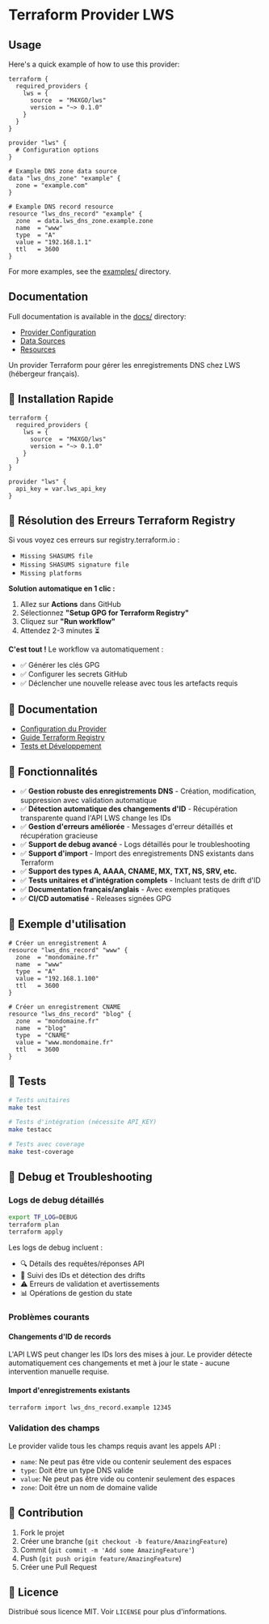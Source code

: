# Terraform Provider LWS

## Usage

Here's a quick example of how to use this provider:

```hcl
terraform {
  required_providers {
    lws = {
      source  = "M4XGO/lws"
      version = "~> 0.1.0"
    }
  }
}

provider "lws" {
  # Configuration options
}

# Example DNS zone data source
data "lws_dns_zone" "example" {
  zone = "example.com"
}

# Example DNS record resource
resource "lws_dns_record" "example" {
  zone  = data.lws_dns_zone.example.zone
  name  = "www"
  type  = "A"
  value = "192.168.1.1"
  ttl   = 3600
}
```

For more examples, see the [examples/](examples/) directory.

## Documentation

Full documentation is available in the [docs/](docs/) directory:

- [Provider Configuration](docs/index.md)
- [Data Sources](docs/data-sources/)
- [Resources](docs/resources/)

Un provider Terraform pour gérer les enregistrements DNS chez LWS (hébergeur français).

## 🚀 Installation Rapide

```hcl
terraform {
  required_providers {
    lws = {
      source  = "M4XGO/lws"
      version = "~> 0.1.0"
    }
  }
}

provider "lws" {
  api_key = var.lws_api_key
}
```

## 🔧 Résolution des Erreurs Terraform Registry

Si vous voyez ces erreurs sur registry.terraform.io :
- `Missing SHASUMS file`
- `Missing SHASUMS signature file` 
- `Missing platforms`

**Solution automatique en 1 clic :**

1. Allez sur **Actions** dans GitHub
2. Sélectionnez **"Setup GPG for Terraform Registry"**
3. Cliquez sur **"Run workflow"**
4. Attendez 2-3 minutes ⏳

**C'est tout !** Le workflow va automatiquement :
- ✅ Générer les clés GPG
- ✅ Configurer les secrets GitHub
- ✅ Déclencher une nouvelle release avec tous les artefacts requis

## 📖 Documentation

- [Configuration du Provider](docs/)
- [Guide Terraform Registry](docs/TERRAFORM_REGISTRY_SETUP.md)
- [Tests et Développement](internal/provider/README_TESTS.md)

## 🎯 Fonctionnalités

- ✅ **Gestion robuste des enregistrements DNS** - Création, modification, suppression avec validation automatique
- ✅ **Détection automatique des changements d'ID** - Récupération transparente quand l'API LWS change les IDs
- ✅ **Gestion d'erreurs améliorée** - Messages d'erreur détaillés et récupération gracieuse
- ✅ **Support de debug avancé** - Logs détaillés pour le troubleshooting
- ✅ **Support d'import** - Import des enregistrements DNS existants dans Terraform
- ✅ **Support des types A, AAAA, CNAME, MX, TXT, NS, SRV, etc.**
- ✅ **Tests unitaires et d'intégration complets** - Incluant tests de drift d'ID
- ✅ **Documentation français/anglais** - Avec exemples pratiques
- ✅ **CI/CD automatisé** - Releases signées GPG

## 📝 Exemple d'utilisation

```hcl
# Créer un enregistrement A
resource "lws_dns_record" "www" {
  zone  = "mondomaine.fr"
  name  = "www"
  type  = "A"
  value = "192.168.1.100"
  ttl   = 3600
}

# Créer un enregistrement CNAME
resource "lws_dns_record" "blog" {
  zone  = "mondomaine.fr"
  name  = "blog"
  type  = "CNAME"
  value = "www.mondomaine.fr"
  ttl   = 3600
}
```

## 🧪 Tests

```bash
# Tests unitaires
make test

# Tests d'intégration (nécessite API_KEY)
make testacc

# Tests avec coverage
make test-coverage
```

## 🔧 Debug et Troubleshooting

### Logs de debug détaillés

```bash
export TF_LOG=DEBUG
terraform plan
terraform apply
```

Les logs de debug incluent :
- 🔍 Détails des requêtes/réponses API
- 🎯 Suivi des IDs et détection des drifts
- ⚠️ Erreurs de validation et avertissements
- 📊 Opérations de gestion du state

### Problèmes courants

#### Changements d'ID de records
L'API LWS peut changer les IDs lors des mises à jour. Le provider détecte automatiquement ces changements et met à jour le state - aucune intervention manuelle requise.

#### Import d'enregistrements existants
```bash
terraform import lws_dns_record.example 12345
```

### Validation des champs
Le provider valide tous les champs requis avant les appels API :
- `name`: Ne peut pas être vide ou contenir seulement des espaces
- `type`: Doit être un type DNS valide
- `value`: Ne peut pas être vide ou contenir seulement des espaces
- `zone`: Doit être un nom de domaine valide

## 🤝 Contribution

1. Fork le projet
2. Créer une branche (`git checkout -b feature/AmazingFeature`)
3. Commit (`git commit -m 'Add some AmazingFeature'`)
4. Push (`git push origin feature/AmazingFeature`)
5. Créer une Pull Request

## 📄 Licence

Distribué sous licence MIT. Voir `LICENSE` pour plus d'informations. 
